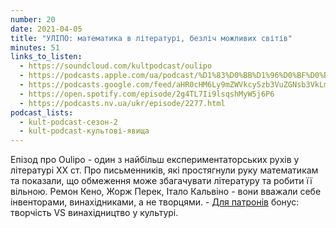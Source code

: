 ```yaml
---
number: 20
date: 2021-04-05
title: "УЛІПО: математика в літературі, безліч можливих світів"
minutes: 51
links_to_listen:
  - https://soundcloud.com/kultpodcast/oulipo
  - https://podcasts.apple.com/ua/podcast/%D1%83%D0%BB%D1%96%D0%BF%D0%BE-%D0%BC%D0%B0%D1%82%D0%B5%D0%BC%D0%B0%D1%82%D0%B8%D0%BA%D0%B0-%D0%B2-%D0%BB%D1%96%D1%82%D0%B5%D1%80%D0%B0%D1%82%D1%83%D1%80%D1%96-%D0%B1%D0%B5%D0%B7%D0%BB%D1%96%D1%87-%D0%BC%D0%BE%D0%B6%D0%BB%D0%B8%D0%B2%D0%B8%D1%85-%D1%81%D0%B2%D1%96%D1%82%D1%96%D0%B2/id1581339249?i=1000532083267
  - https://podcasts.google.com/feed/aHR0cHM6Ly9mZWVkcy5zb3VuZGNsb3VkLmNvbS91c2Vycy9zb3VuZGNsb3VkOnVzZXJzOjg5MjM3MjAyNy9zb3VuZHMucnNz/episode/dGFnOnNvdW5kY2xvdWQsMjAxMDp0cmFja3MvMTAyMjMwMjU2Nw
  - https://open.spotify.com/episode/2g4TL7Ii9lsqshMyW5j6P6
  - https://podcasts.nv.ua/ukr/episode/2277.html
podcast_lists:
  - kult-podcast-сезон-2
  - kult-podcast-культові-явища
---
```


Епізод про Oulipo - один з найбільш експериментаторських рухів у літературі ХХ
ст. Про письменників, які простягнули руку математикам та показали, що
обмеження може збагачувати літературу та робити її вільною. Ремон Кено, Жорж
Перек, Італо Кальвіно - вони вважали себе інвенторами, винахідниками, а не
творцями. - [Для патронів][1] бонус: творчість VS винахідництво у культурі.

[1]: https://patreon.com/kultpodcast
